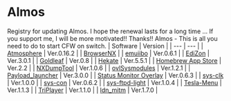 # Almos
Registry for updating Almos.
I hope the renewal lasts for a long time ...
If you support me, I will be more motivated!!
Thanks!!
Almos -  This is all you need to do to start CFW on switch.
| Software | Version |
| --- | --- |
| [Atmosphere](https://github.com/Atmosphere-NX/Atmosphere) | Ver.0.16.2 |
| [BrowserNX](https://github.com/crc-32/BrowseNX) | 
| [emuiibo](https://github.com/XorTroll/emuiibo) | Ver.0.6.1 |
| [EdiZon](https://github.com/WerWolv/EdiZon) | Ver.3.0.1 |
| [Goldleaf](https://github.com/XorTroll/Goldleaf) | Ver.0.8 |
| [Hekate](https://github.com/CTCaer/hekate) | Ver.5.5.1 |
| [Homebrew App Store](https://gitlab.com/4TU/hb-appstore) | Ver.2.2 |
| [NXDumpTool](https://github.com/WerWolv/nx-ovlloader) | Ver.1.0.6 |
| [ovlSysmodules](https://github.com/WerWolv/ovl-sysmodules) | Ver.1.2.1 |
| [Payload_launcher](https://github.com/suchmememanyskill/Payload_Launcher) | Ver.3.0.0 |
| [Status Monitor Overlay](https://github.com/masagrator/Status-Monitor-Overlay) | Ver.0.6.3 |
| [sys-clk](https://github.com/retronx-team/sys-clk) | Ver.1.0.0 |
| [sys-con](https://github.com/cathery/sys-con) | Ver.0.6.2 |
| [sys-ftpd-light](https://github.com/cathery/sys-ftpd-light) | Ver.1.0.4 |
| [Tesla-Menu](https://github.com/WerWolv/Tesla-Menu) | Ver.1.1.3 |
| [TriPlayer](https://github.com/tallbl0nde/TriPlayer) | Ver.1.1.0 |
| [ldn_mitm](https://github.com/spacemeowx2/ldn_mitm) | Ver.1.7.0 |
